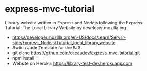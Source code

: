 # express-mvc-tutorial
 Library website written in Express and Nodejs following
 the Express Tutorial: The Local Library Website by developer.mozilla.org
  - https://developer.mozilla.org/en-US/docs/Learn/Server-side/Express_Nodejs/Tutorial_local_library_website
  - Switch Jade Template for the EJS.
  - git clone https://github.com/cacaudev/express-mvc-tutorial.git
  - npm install
  - Website on Heroku: https://library-test-dev.herokuapp.com